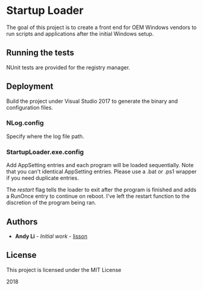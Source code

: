 # Startup Loader

The goal of this project is to create a front end for OEM Windows vendors to run scripts and applications after the initial Windows setup.

## Running the tests

NUnit tests are provided for the registry manager.

## Deployment

Build the project under Visual Studio 2017 to generate the binary and configuration files.

### NLog.config

Specify where the log file path.

### StartupLoader.exe.config

Add AppSetting entries and each program will be loaded sequentially. Note that you can't identical AppSetting entries. Please use a .bat or .ps1 wrapper if you need duplicate entries.

The *restart* flag tells the loader to exit after the program is finished and adds a RunOnce entry to continue on reboot. I've left the restart function to the discretion of the program being ran.

## Authors

* **Andy Li** - *Initial work* - [lisson](https://github.com/lisson)

## License

This project is licensed under the MIT License

2018

